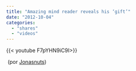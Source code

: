 ```yaml
---
title: "Amazing mind reader reveals his ‘gift’"
date: "2012-10-04"
categories:
  - "shares"
  - "videos"
---
```


<div style="width: 70vw;">{{< youtube F7pYHN9iC9I>}}</div>

 (por [Jonasnuts](http://jonasnuts.com/453516.html))
